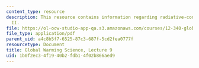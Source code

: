 ```yaml
---
content_type: resource
description: This resource contains information regarding radiative-convective equilibrium
  II.
file: https://ol-ocw-studio-app-qa.s3.amazonaws.com/courses/12-340-global-warming-science-spring-2012/1b0f2ec34f1940b2fdb14f02b866aed9_MIT12_340S12_lec9.pdf
file_type: application/pdf
parent_uid: a4c8b5f7-6525-87c3-687f-5cd2fea0777f
resourcetype: Document
title: Global Warming Science, Lecture 9
uid: 1b0f2ec3-4f19-40b2-fdb1-4f02b866aed9
---
```


